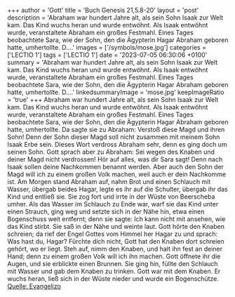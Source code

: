 +++
author = 'Gott'
title = 'Buch Genesis 21,5.8-20'
layout = 'post'
description = 'Abraham war hundert Jahre alt, als sein Sohn Isaak zur Welt kam. Das Kind wuchs heran und wurde entwöhnt. Als Isaak entwöhnt wurde, veranstaltete Abraham ein großes Festmahl. Eines Tages beobachtete Sara, wie der Sohn, den die Ägypterin Hagar Abraham geboren hatte, umhertollte. D....'
images = ['/symbols/mose.jpg']
categories = ['LECTIO 1']
tags = ['LECTIO 1']
date = '2023-07-05 06:30:06 +0100'
summary = 'Abraham war hundert Jahre alt, als sein Sohn Isaak zur Welt kam. Das Kind wuchs heran und wurde entwöhnt. Als Isaak entwöhnt wurde, veranstaltete Abraham ein großes Festmahl. Eines Tages beobachtete Sara, wie der Sohn, den die Ägypterin Hagar Abraham geboren hatte, umhertollte. D....'
linkedsummaryImage = 'mose.jpg'
keepImageRatio = 'true'
+++
Abraham war hundert Jahre alt, als sein Sohn Isaak zur Welt kam.
Das Kind wuchs heran und wurde entwöhnt. Als Isaak entwöhnt wurde, veranstaltete Abraham ein großes Festmahl.
Eines Tages beobachtete Sara, wie der Sohn, den die Ägypterin Hagar Abraham geboren hatte, umhertollte.
Da sagte sie zu Abraham: Verstoß diese Magd und ihren Sohn! Denn der Sohn dieser Magd soll nicht zusammen mit meinem Sohn Isaak Erbe sein.<!--more-->
Dieses Wort verdross Abraham sehr, denn es ging doch um seinen Sohn.
Gott sprach aber zu Abraham: Sei wegen des Knaben und deiner Magd nicht verdrossen! Hör auf alles, was dir Sara sagt! Denn nach Isaak sollen deine Nachkommen benannt werden.
Aber auch den Sohn der Magd will ich zu einem großen Volk machen, weil auch er dein Nachkomme ist.
Am Morgen stand Abraham auf, nahm Brot und einen Schlauch mit Wasser, übergab beides Hagar, legte es ihr auf die Schulter, übergab ihr das Kind und entließ sie. Sie zog fort und irrte in der Wüste von Beerscheba umher.
Als das Wasser im Schlauch zu Ende war, warf sie das Kind unter einen Strauch,
ging weg und setzte sich in der Nähe hin, etwa einen Bogenschuss weit entfernt; denn sie sagte: Ich kann nicht mit ansehen, wie das Kind stirbt. Sie saß in der Nähe und weinte laut.
Gott hörte den Knaben schreien; da rief der Engel Gottes vom Himmel her Hagar zu und sprach: Was hast du, Hagar? Fürchte dich nicht, Gott hat den Knaben dort schreien gehört, wo er liegt.
Steh auf, nimm den Knaben, und halt ihn fest an deiner Hand; denn zu einem großen Volk will ich ihn machen.
Gott öffnete ihr die Augen, und sie erblickte einen Brunnen. Sie ging hin, füllte den Schlauch mit Wasser und gab dem Knaben zu trinken.
Gott war mit dem Knaben. Er wuchs heran, ließ sich in der Wüste nieder und wurde ein Bogenschütze.<br> [Quelle: Evangelizo](https://evangeliumtagfuertag.org/DE/gospel)